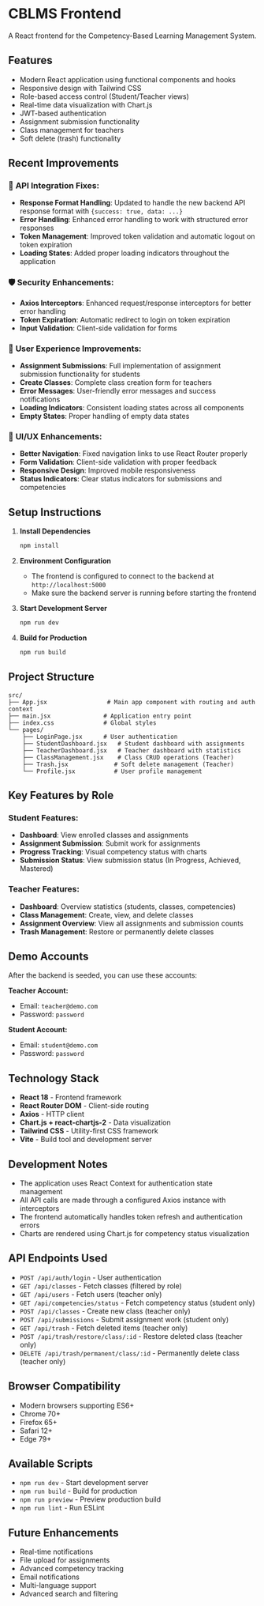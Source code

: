 # CBLMS Frontend

A React frontend for the Competency-Based Learning Management System.

## Features

- Modern React application using functional components and hooks
- Responsive design with Tailwind CSS
- Role-based access control (Student/Teacher views)
- Real-time data visualization with Chart.js
- JWT-based authentication
- Assignment submission functionality
- Class management for teachers
- Soft delete (trash) functionality

## Recent Improvements

### 🔧 **API Integration Fixes:**
- **Response Format Handling**: Updated to handle the new backend API response format with `{success: true, data: ...}`
- **Error Handling**: Enhanced error handling to work with structured error responses
- **Token Management**: Improved token validation and automatic logout on token expiration
- **Loading States**: Added proper loading indicators throughout the application

### 🛡️ **Security Enhancements:**
- **Axios Interceptors**: Enhanced request/response interceptors for better error handling
- **Token Expiration**: Automatic redirect to login on token expiration
- **Input Validation**: Client-side validation for forms

### 🚀 **User Experience Improvements:**
- **Assignment Submissions**: Full implementation of assignment submission functionality for students
- **Create Classes**: Complete class creation form for teachers
- **Error Messages**: User-friendly error messages and success notifications
- **Loading Indicators**: Consistent loading states across all components
- **Empty States**: Proper handling of empty data states

### 📱 **UI/UX Enhancements:**
- **Better Navigation**: Fixed navigation links to use React Router properly
- **Form Validation**: Client-side validation with proper feedback
- **Responsive Design**: Improved mobile responsiveness
- **Status Indicators**: Clear status indicators for submissions and competencies

## Setup Instructions

1. **Install Dependencies**
   ```bash
   npm install
   ```

2. **Environment Configuration**
   - The frontend is configured to connect to the backend at `http://localhost:5000`
   - Make sure the backend server is running before starting the frontend

3. **Start Development Server**
   ```bash
   npm run dev
   ```

4. **Build for Production**
   ```bash
   npm run build
   ```

## Project Structure

```
src/
├── App.jsx                 # Main app component with routing and auth context
├── main.jsx               # Application entry point
├── index.css              # Global styles
└── pages/
    ├── LoginPage.jsx      # User authentication
    ├── StudentDashboard.jsx   # Student dashboard with assignments
    ├── TeacherDashboard.jsx   # Teacher dashboard with statistics
    ├── ClassManagement.jsx    # Class CRUD operations (Teacher)
    ├── Trash.jsx             # Soft delete management (Teacher)
    └── Profile.jsx           # User profile management
```

## Key Features by Role

### Student Features:
- **Dashboard**: View enrolled classes and assignments
- **Assignment Submission**: Submit work for assignments
- **Progress Tracking**: Visual competency status with charts
- **Submission Status**: View submission status (In Progress, Achieved, Mastered)

### Teacher Features:
- **Dashboard**: Overview statistics (students, classes, competencies)
- **Class Management**: Create, view, and delete classes
- **Assignment Overview**: View all assignments and submission counts
- **Trash Management**: Restore or permanently delete classes

## Demo Accounts

After the backend is seeded, you can use these accounts:

**Teacher Account:**
- Email: `teacher@demo.com`
- Password: `password`

**Student Account:**
- Email: `student@demo.com`
- Password: `password`

## Technology Stack

- **React 18** - Frontend framework
- **React Router DOM** - Client-side routing
- **Axios** - HTTP client
- **Chart.js + react-chartjs-2** - Data visualization
- **Tailwind CSS** - Utility-first CSS framework
- **Vite** - Build tool and development server

## Development Notes

- The application uses React Context for authentication state management
- All API calls are made through a configured Axios instance with interceptors
- The frontend automatically handles token refresh and authentication errors
- Charts are rendered using Chart.js for competency status visualization

## API Endpoints Used

- `POST /api/auth/login` - User authentication
- `GET /api/classes` - Fetch classes (filtered by role)
- `GET /api/users` - Fetch users (teacher only)
- `GET /api/competencies/status` - Fetch competency status (student only)
- `POST /api/classes` - Create new class (teacher only)
- `POST /api/submissions` - Submit assignment work (student only)
- `GET /api/trash` - Fetch deleted items (teacher only)
- `POST /api/trash/restore/class/:id` - Restore deleted class (teacher only)
- `DELETE /api/trash/permanent/class/:id` - Permanently delete class (teacher only)

## Browser Compatibility

- Modern browsers supporting ES6+
- Chrome 70+
- Firefox 65+
- Safari 12+
- Edge 79+

## Available Scripts

- `npm run dev` - Start development server
- `npm run build` - Build for production
- `npm run preview` - Preview production build
- `npm run lint` - Run ESLint

## Future Enhancements

- Real-time notifications
- File upload for assignments
- Advanced competency tracking
- Email notifications
- Multi-language support
- Advanced search and filtering
